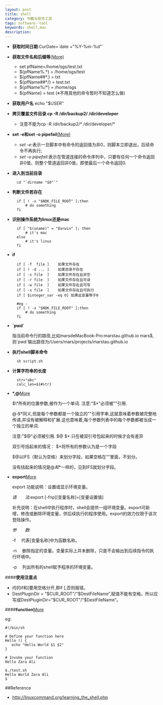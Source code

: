 ```yaml
---
layout: post
title: shell
category: 书籍与软件工具
tags: software／tool
keywords: shell,mac
description: 
---
```

* **获取时间日期**:CurDate=\`date +"%Y-%m-%d"\`
* **获取文件名和后缀等**[(More)](http://bbs.chinaunix.net/thread-1825455-1-1.html)
  * set pfName=/home/sgs/test.txt
  * ${pfName%.*}   = /home/sgs/test
  * ${pfName##*.} = txt
  * ${pfName##*/} = test.txt
  * ${pfName%/*}   = /home/sgs
  * ${pfName}     = test (※不用其他的命令暂时不知道怎么做)
  
* **获取用户名** echo "$USER"

* **拷贝覆盖文件目录 cp -R /dir/backup2/ /dir/developer**
	* 注意不能为cp -R /dir/backup2/\* /dir/developer/\*
	
* **set -e和set -o pipefail**[(More)](http://blog.csdn.net/t0nsha/article/details/8606886)
    * *set -e*:表示一旦脚本中有命令的返回值为非0，则脚本立即退出，后续命令不再执行;
    * *set -o pipefail*:表示在管道连接的命令序列中，只要有任何一个命令返回非0值，则整个管道返回非0值，即使最后一个命令返回0.

* **进入到当前目录**

        cd "`dirname "$0"`"
* **判断文件若存在**

        if [ ! -x "$NDK_FILE_ROOT" ];then
        	# do something
        fi

* **识别操作系统为linux还是mac**

        if [ "$(uname)" = "Darwin" ]; then
        	# it's mac
        else
        	# it's linux
        fi

* **if**

        if [ -f  file ]    如果文件存在
        if [ ! -d ... ]    如果目录不存在
        if [ -s file  ]    如果文件存在且非空 
        if [ -r file  ]    如果文件存在且可读
        if [ -w file  ]    如果文件存在且可写
        if [ -x file  ]    如果文件存在且可执行
        if [ $integer_var -eq 0] 如果此变量等于0
        
        #eg :
        if [ ! -x "$NDK_FILE_ROOT" ];then
        	# do something
        fi
* **\`pwd\`**
  
  指当前命令行的路径,比如marsdeMacBook-Pro:marstau.github.io mars$,则\`pwd\`输出路径为/Users/mars/projects/marstau.github.io

* **执行shell脚本命令**
        
        sh script.sh

* **计算字符串的长度**

        str="abc"
        calc_len=${#str}
* **$*,$@**[More](http://hi.baidu.com/chorchee/item/19b8c44470e7a42311ee1e30)

    $\*所有的位置参数,被作为一个单词. 注意:"$\*"必须被""引用.
    
    $@与$\*同义,但是每个参数都是一个独立的""引用字串,这就意味着参数被完整地传递,并没有被解释和扩展.这也意味着,每个参数列表中的每个参数都被当成一个独立的单词.
  
    注意:"$@"必须被引用. $@ $\* 只在被双引号包起来的时候才会有差异
  
    双引号括起来的情况：
    $\*将所有的参数认为是一个字段
  
    $@以IFS（默认为空格）来划分字段，如果空格在“”里面，不划分。
  
    没有括起来的情况是$@和$*一样的，见到IFS就划分字段。
* **export**[More](http://www.cnblogs.com/zhangze/articles/1832542.html)

    export 功能说明：设置或显示环境变量。

    *语　　法*:export [-fnp][变量名称]=[变量设置值]
    
    补充说明：在shell中执行程序时，shell会提供一组环境变量。export可新增，修改或删除环境变量，供后续执行的程序使用。export的效力仅限于该次登陆操作。
    
    *参　　数*:
    
     -f 　代表[变量名称]中为函数名称。
    	
     -n 　删除指定的变量。变量实际上并未删除，只是不会输出到后续指令的执行环境中。
    	
     -p 　列出所有的shell赋予程序的环境变量。

####**使用注意点**
* if[的if和[要用空格分开,即if [,否则报错。
* DestPluginDir = "\$CUR_ROOT"/"\$DestFileName”,赋值不能有空格，所以应写成DestPluginDir="\$CUR_ROOT"/"\$DestFileName”。

####**function**[More](http://www.tutorialspoint.com/unix/unix-shell-functions.htm)

eg:

```
#!/bin/sh

# Define your function here
Hello () {
   echo "Hello World $1 $2"
}

# Invoke your function
Hello Zara Ali
```

```
$./test.sh
Hello World Zara Ali
$
```

##Reference
* <http://linuxcommand.org/learning_the_shell.php>